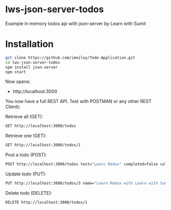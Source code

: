 # lws-json-server-todos

Example in memory todos api with json-server by Learn with Sumit

# Installation

```bash
git clone https://github.com/imniloy/Todo-Application.git
cd lws-json-server-todos
npm install json-server
npm start
```

Now opens:

- http://localhost:3000

You now have a full REST API. Test with POSTMAN or any other REST Client):

Retrieve all (GET):

```bash
GET http://localhost:3000/todos
```

Retrieve one (GET):

```bash
GET http://localhost:3000/todos/1
```

Post a todo (POST):

```bash
POST http://localhost:3000/todos text="Learn Redux" completed=false color="red"
```

Update todo (PUT):

```bash
PUT http://localhost:3000/todos/3 name="Learn Redux with Learn with Sumit" completed=true color="green"
```

Delete todo (DELETE):

```bash
DELETE http://localhost:3000/todos/1
```

